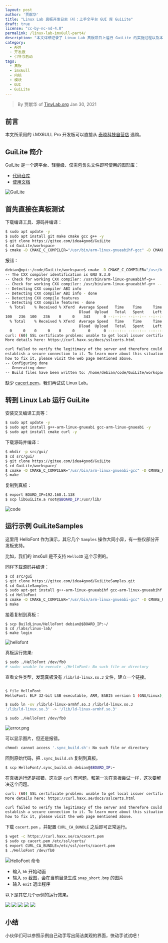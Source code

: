```yaml
---
layout: post
author: '贾献华'
title: "Linux Lab 真板开发日志（4）：上手全平台 GUI 库 GuiLite"
draft: true
license: "cc-by-nc-nd-4.0"
permalink: /linux-lab-imx6ull-part4/
description: "本文详细记录了 Linux Lab 真板项目上运行 GuiLite 的实施过程以及本人详细的学习和开发日志。"
category:
  - ARM
  - 开发板
  - 引导与启动
tags:
  - 真板
  - imx6ull
  - 内核
  - 模块
  - GUI
  - GuiLite
---
```



> By 贾献华 of [TinyLab.org][1]
> Jan 30, 2021

## 前言

本文所采用的 i.MX6ULL Pro 开发板可以直接从 [泰晓科技自营店](https://shop155917374.taobao.com/) 选购。

## GuiLite 简介

GuiLite 是一个跨平台、轻量级、仅需包含头文件即可使用的图形库：

* [代码仓库][2]
* [使用文档][3]

![GuiLite](https://gitee.com/idea4good/GuiLite/raw/master/documents/logo.png)

## 首先直接在真板测试

下载编译工具、源码并编译：

```bash
$ sudo apt update -y
$ sudo apt install git make cmake gcc g++ -y
$ git clone https://gitee.com/idea4good/GuiLite
$ cd GuiLite/workspace
$ cmake -D CMAKE_C_COMPILER="/usr/bin/arm-linux-gnueabihf-gcc" -D CMAKE_CXX_COMPILER="/usr/bin/arm-linux-gnueabihf-g++" .
```

报错：

```bash
debian@npi:~/code/GuiLite/workspace$ cmake -D CMAKE_C_COMPILER="/usr/bin/arm-linux-gnueabihf-gcc" -D CMAKE_CXX_COMPILER="/usr/bin/arm-linux-gnueabihf-g++" .
-- The CXX compiler identification is GNU 8.3.0
-- Check for working CXX compiler: /usr/bin/arm-linux-gnueabihf-g++
-- Check for working CXX compiler: /usr/bin/arm-linux-gnueabihf-g++ -- works
-- Detecting CXX compiler ABI info
-- Detecting CXX compiler ABI info - done
-- Detecting CXX compile features
-- Detecting CXX compile features - done
  % Total    % Received % Xferd  Average Speed   Time    Time     Time  Current
                                 Dload  Upload   Total   Spent    Left  Speed
100   236  100   236    0     0    343      0 --:--:-- --:--:-- --:--:--   343
  % Total    % Received % Xferd  Average Speed   Time    Time     Time  Current
                                 Dload  Upload   Total   Spent    Left  Speed
  0     0    0     0    0     0      0      0 --:--:-- --:--:-- --:--:--     0
curl: (60) SSL certificate problem: unable to get local issuer certificate
More details here: https://curl.haxx.se/docs/sslcerts.html

curl failed to verify the legitimacy of the server and therefore could not
establish a secure connection to it. To learn more about this situation and
how to fix it, please visit the web page mentioned above.
-- Configuring done
-- Generating done
-- Build files have been written to: /home/debian/code/GuiLite/workspace
```

缺少 [cacert.pem](https://curl.se/ca/cacert.pem)，我们再试试 Linux Lab。

## 转到 Linux Lab 运行 GuiLite

安装交叉编译工具等：

```bash
$ sudo apt update -y
$ sudo apt install g++-arm-linux-gnueabi gcc-arm-linux-gnueabi -y
$ sudo apt install cmake curl -y
```

下载源码并编译：

```bash
$ mkdir -p src/gui/
$ cd src/gui/
$ git clone https://gitee.com/idea4good/GuiLite
$ cd GuiLite/workspace/
$ cmake -D CMAKE_C_COMPILER="/usr/bin/arm-linux-gnueabi-gcc" -D CMAKE_CXX_COMPILER="/usr/bin/arm-linux-gnueabi-g++" .
$ make
```

复制到真板：

```bash
$ export BOARD_IP=192.168.1.138
$ scp libGuiLite.a root@$BOARD_IP:/usr/lib/
```

![code](/wp-content/uploads/2021/01/guilite/code.png)

## 运行示例 GuiLiteSamples

这里用 HelloFont 作为演示，其它几个 `Samples` 操作大同小异，有一些仅部分开发板支持。

比如，我们的 imx6ull 是不支持 `Hello3D` 这个示例的。

同样下载源码并编译：

```bash
$ cd src/gui
$ git clone https://gitee.com/idea4good/GuiLiteSamples.git
$ cd GuiLiteSamples
$ sudo apt-get install g++-arm-linux-gnueabihf gcc-arm-linux-gnueabihf -y
$ cd HelloFont
$ cmake -D CMAKE_C_COMPILER="/usr/bin/arm-linux-gnueabi-gcc" -D CMAKE_CXX_COMPILER="/usr/bin/arm-linux-gnueabi-g++" .
$ make
```

接着复制到真板：

```
$ scp BuildLinux/HelloFont debian@$BOARD_IP:~/
$ cd /labs/linux-lab/
$ make login
```

![hellofont](/wp-content/uploads/2021/01/guilite/hellofont.png)

真板运行效果:

```bash
$ sudo ./HelloFont /dev/fb0
# sudo: unable to execute ./HelloFont: No such file or directory
```

查看文件类型，发现真板没有 `/lib/ld-linux.so.3` 文件，建立一个链接。

```bash

$ file HelloFont
HelloFont: ELF 32-bit LSB executable, ARM, EABI5 version 1 (GNU/Linux), dynamically linked, interpreter /lib/ld-linux.so.3, BuildID[sha1]=8dd36b554b3372787c920df5aa63b93f5daf7af3, for GNU/Linux 3.2.0, not stripped

$ sudo ln -sv /lib/ld-linux-armhf.so.3 /lib/ld-linux.so.3
'/lib/ld-linux.so.3' -> '/lib/ld-linux-armhf.so.3'

$ sudo ./HelloFont /dev/fb0
```

![error.png](/wp-content/uploads/2021/01/guilite/error.png)

可以显示图片，但还是报错。

```bash
chmod: cannot access '.sync_build.sh': No such file or directory
```

回到原始代码，把 `.sync_build.sh` 复制到真板。

```bash
$ scp HelloFont/.sync_build.sh debian@$BOARD_IP:~
```

在真板运行还是报错，这次是 `curl` 有问题，和第一次在真板尝试一样，这次要解决这个问题。

```bash
curl: (60) SSL certificate problem: unable to get local issuer certificate
More details here: https://curl.haxx.se/docs/sslcerts.html

curl failed to verify the legitimacy of the server and therefore could not
establish a secure connection to it. To learn more about this situation and
how to fix it, please visit the web page mentioned above.
```

下载  `cacert.pem` ，并配置 `CURL_CA_BUNDLE` 之后即可正常运行。

```bash
$ wget -c https://curl.haxx.se/ca/cacert.pem
$ sudo cp cacert.pem /etc/ssl/certs/
$ export CURL_CA_BUNDLE=/etc/ssl/certs/cacert.pem
$ ./HelloFont /dev/fb0
```

![HelloFont 命令](/wp-content/uploads/2021/01/guilite/hellofont_cmd.png)

* 输入 `bb` 开始动画
* 输入 `ss` 截图，会在当前目录生成 `snap_short.bmp` 的图片
* 输入 `exit` 退出程序

以下是其它几个示例的运行效果。

![](/wp-content/uploads/2021/01/guilite/IMG_6095.gif)
![](/wp-content/uploads/2021/01/guilite/IMG_6093.gif)
![](/wp-content/uploads/2021/01/guilite/IMG_6092.gif)
![](/wp-content/uploads/2021/01/guilite/IMG_6090.gif)
![](/wp-content/uploads/2021/01/guilite/IMG_6089.gif)

## 小结

小伙伴们可以参照示例自己动手写出简洁美观的界面，快动手试试吧！

[1]: https://tinylab.org
[2]: https://gitee.com/idea4good/GuiLite
[3]: https://gitee.com/idea4good/GuiLite/blob/master/documents/HowToUse.md
